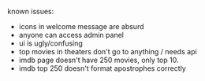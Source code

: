 known issues:

- icons in welcome message are absurd
- anyone can access admin panel
- ui is ugly/confusing
- top movies in theaters don't go to anything / needs api
- imdb page doesn't have 250 movies, only top 10.
- imdb top 250 doesn't format apostrophes correctly
